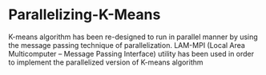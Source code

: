 # Parallelizing-K-Means

K-means algorithm has been re-designed to run in parallel manner by using the message passing
technique of parallelization. LAM-MPI (Local Area Multicomputer – Message Passing Interface)
utility has been used in order to implement the parallelized version of K-means algorithm
